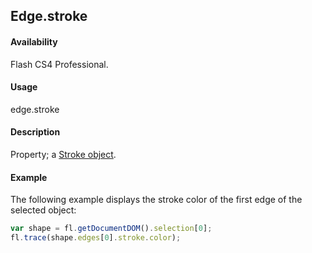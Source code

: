## Edge.stroke

#### Availability

Flash CS4 Professional.

#### Usage

edge.stroke

#### Description

Property; a [Stroke object](../Stroke_object/stroke_summary.md).

#### Example

The following example displays the stroke color of the first edge of the selected object:

```javascript
var shape = fl.getDocumentDOM().selection[0];
fl.trace(shape.edges[0].stroke.color);

```
